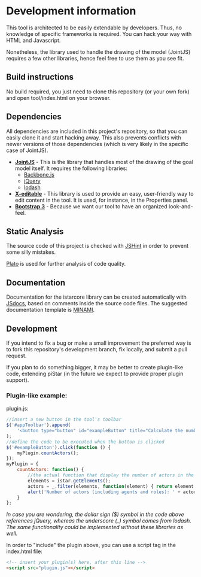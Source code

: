 # Development information
This tool is architected to be easily extendable by developers. Thus, no knowledge of specific frameworks is required. You can hack your way with HTML and Javascript.

Nonetheless, the library used to handle the drawing of the model (JointJS) requires a few other libraries, hence feel free to use them as you see fit.

## Build instructions
No build required, you just need to clone this repository (or your own fork) and open tool/index.html on your browser.

## Dependencies
All dependencies are included in this project's repository, so that you can easily clone it and start hacking away. This also prevents conflicts with newer versions of those dependencies (which is very likely in the specific case of JointJS).

- **[JointJS](https://www.jointjs.com/)** - This is the library that handles most of the drawing of the goal model itself. It requires the following libraries:
  - [Backbone.js](http://backbonejs.org/)
  - [jQuery](https://jquery.com/)
  - [lodash](https://lodash.com/)
- **[X-editable](https://vitalets.github.io/x-editable/)** - This library is used to provide an easy, user-friendly way to edit content in the tool. It is used, for instance, in the Properties panel.
- **[Bootstrap 3](http://getbootstrap.com/)** - Because we want our tool to have an organized look-and-feel.

## Static Analysis
The source code of this project is checked with [JSHint](http://jshint.com/) in order to prevent some silly mistakes.

[Plato](https://github.com/es-analysis/plato) is used for further analysis of code quality.

## Documentation
Documentation for the istarcore library can be created automatically with [JSdocs](https://github.com/jsdoc3/jsdoc), based on comments inside the source code files.
The suggested documentation template is [MINAMI](https://github.com/Nijikokun/minami).

## Development
If you intend to fix a bug or make a small improvement the preferred way is to fork this repository's development branch, fix locally, and submit a pull request.

If you plan to do something bigger, it may be better to create plugin-like code, extending piStar (in the future we expect to provide proper plugin support).

### Plugin-like example:

plugin.js:
```javascript
//insert a new button in the tool's toolbar
$('#appToolbar').append(
    '<button type="button" id="exampleButton" title="Calculate the number of actors in the model"> Example button </button>'
);
//define the code to be executed when the button is clicked
$('#exampleButton').click(function () {
    myPlugin.countActors();
});
myPlugin = {
    countActors: function() {
        //the actual function that display the number of actors in the current model
        elements = istar.getElements();
        actors = _.filter(elements, function(element) { return element.isKindOfActor(); });
        alert('Number of actors (including agents and roles): ' + actors.length);
    }
};
```

*In case you are wondering, the dollar sign ($) symbol in the code above references jQuery, whereas the underscore (_) symbol comes from lodash. The same functionality could be implemented without these libraries as well.*

In order to "include" the plugin above, you can use a script tag in the index.html file:

```HTML
<!-- insert your plugin(s) here, after this line -->
<script src="plugin.js"></script>
```
